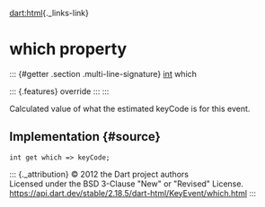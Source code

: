 [dart:html](../../dart-html/dart-html-library){._links-link}

which property
==============

::: {#getter .section .multi-line-signature}
[int](../../dart-core/int-class) which

::: {.features}
override
:::
:::

Calculated value of what the estimated keyCode is for this event.

Implementation {#source}
--------------

``` {.language-dart data-language="dart"}
int get which => keyCode;
```

::: {._attribution}
© 2012 the Dart project authors\
Licensed under the BSD 3-Clause \"New\" or \"Revised\" License.\
<https://api.dart.dev/stable/2.18.5/dart-html/KeyEvent/which.html>
:::
